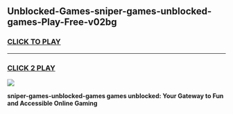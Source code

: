 
## Unblocked-Games-sniper-games-unblocked-games-Play-Free-v02bg
<h3>
<a href="https://premium76.site?title=sniper-games-unblocked-games&ref=21A">CLICK TO PLAY</a></h3>
<hr>

<h3>
<a href="https://premium76.site?title=sniper-games-unblocked-games&ref=21A">CLICK 2 PLAY</a>
  
</h3>

<a href="https://premium76.site?title=sniper-games-unblocked-games&ref=21A"><img src="https://clearcache.store/games.png"></a>


**sniper-games-unblocked-games games unblocked: Your Gateway to Fun and Accessible Online Gaming**
